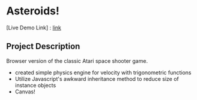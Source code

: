 # Asteroids!

[Live Demo Link] : [link]

[link]: chriscpan.github.io/asteroids


## Project Description

Browser version of the classic Atari space shooter game.

- created simple physics engine for velocity with trigonometric functions
- Utilize Javascript's awkward inheritance method to reduce size of instance objects
- Canvas!
